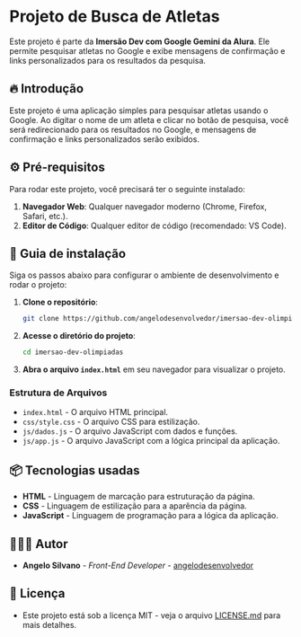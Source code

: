 # Projeto de Busca de Atletas

Este projeto é parte da **Imersão Dev com Google Gemini da Alura**. Ele permite pesquisar atletas no Google e exibe mensagens de confirmação e links personalizados para os resultados da pesquisa.

## 🔥 Introdução

Este projeto é uma aplicação simples para pesquisar atletas usando o Google. Ao digitar o nome de um atleta e clicar no botão de pesquisa, você será redirecionado para os resultados no Google, e mensagens de confirmação e links personalizados serão exibidos.

## ⚙️ Pré-requisitos

Para rodar este projeto, você precisará ter o seguinte instalado:

1. **Navegador Web**: Qualquer navegador moderno (Chrome, Firefox, Safari, etc.).
2. **Editor de Código**: Qualquer editor de código (recomendado: VS Code).

## 🔨 Guia de instalação

Siga os passos abaixo para configurar o ambiente de desenvolvimento e rodar o projeto:

1. **Clone o repositório**:
    ```bash
    git clone https://github.com/angelodesenvolvedor/imersao-dev-olimpiadas.git
    ```

2. **Acesse o diretório do projeto**:
    ```bash
    cd imersao-dev-olimpiadas
    ```

3. **Abra o arquivo `index.html`** em seu navegador para visualizar o projeto.

### Estrutura de Arquivos

- `index.html` - O arquivo HTML principal.
- `css/style.css` - O arquivo CSS para estilização.
- `js/dados.js` - O arquivo JavaScript com dados e funções.
- `js/app.js` - O arquivo JavaScript com a lógica principal da aplicação.

## 📦 Tecnologias usadas

- **HTML** - Linguagem de marcação para estruturação da página.
- **CSS** - Linguagem de estilização para a aparência da página.
- **JavaScript** - Linguagem de programação para a lógica da aplicação.

## 🧑🏽‍💻 Autor

* **Angelo Silvano** - *Front-End Developer* - [angelodesenvolvedor](https://github.com/angelodesenvolvedor)

## 📄 Licença

- Este projeto está sob a licença MIT - veja o arquivo [LICENSE.md](LICENSE.md) para mais detalhes.
